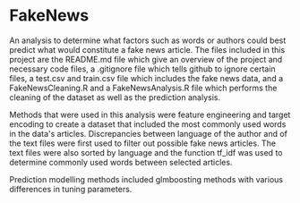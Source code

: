 # FakeNews
An analysis to determine what factors such as words or authors could best predict what would constitute a fake news article. The files included in this project are the README.md file which give an overview of the project and necessary code files, a .gitignore file which tells github to ignore certain files, a test.csv and train.csv file which includes the fake news data, and a FakeNewsCleaning.R and a FakeNewsAnalysis.R file which performs the cleaning of the dataset as well as the prediction analysis.

Methods that were used in this analysis were feature engineering and target encoding to create a dataset that included the most commonly used words in the data's articles. Discrepancies between language of the author and of the text files were first used to filter out possible fake news articles. The text files were also sorted by language and the function tf_idf was used to determine commonly used words between selected articles. 

Prediction modelling methods included glmboosting methods with various differences in tuning parameters.
